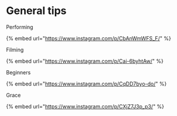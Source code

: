 # General tips

Performing

{% embed url="https://www.instagram.com/p/CbAnWmWFS_F/" %}

Filming

{% embed url="https://www.instagram.com/p/Cai-6byhtAw/" %}

Beginners

{% embed url="https://www.instagram.com/p/CqDD7byo-do/" %}

Grace

{% embed url="https://www.instagram.com/p/CXjZ7J3p_p3/" %}
